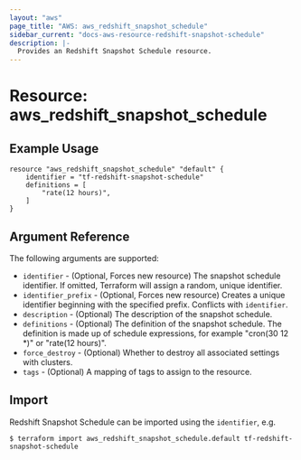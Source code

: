 ```yaml
---
layout: "aws"
page_title: "AWS: aws_redshift_snapshot_schedule"
sidebar_current: "docs-aws-resource-redshift-snapshot-schedule"
description: |-
  Provides an Redshift Snapshot Schedule resource.
---
```


# Resource: aws_redshift_snapshot_schedule

## Example Usage

```hcl
resource "aws_redshift_snapshot_schedule" "default" {
	identifier = "tf-redshift-snapshot-schedule"
	definitions = [
		"rate(12 hours)",
	]
}
```

## Argument Reference

The following arguments are supported:

* `identifier` - (Optional, Forces new resource) The snapshot schedule identifier. If omitted, Terraform will assign a random, unique identifier.
* `identifier_prefix` - (Optional, Forces new resource) Creates a unique
identifier beginning with the specified prefix. Conflicts with `identifier`.
* `description` - (Optional) The description of the snapshot schedule.
* `definitions` - (Optional) The definition of the snapshot schedule. The definition is made up of schedule expressions, for example "cron(30 12 *)" or "rate(12 hours)".
* `force_destroy` - (Optional) Whether to destroy all associated settings with clusters.
* `tags` - (Optional) A mapping of tags to assign to the resource.

## Import

Redshift Snapshot Schedule can be imported using the `identifier`, e.g.

```
$ terraform import aws_redshift_snapshot_schedule.default tf-redshift-snapshot-schedule
```
